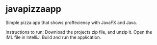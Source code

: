# javapizzaapp
Simple pizza app that shows proffeciency with JavaFX and Java.

Instructions to run:
Download the projects zip file, and unzip it. Open the IML file in IntelliJ. Build and run the application.
